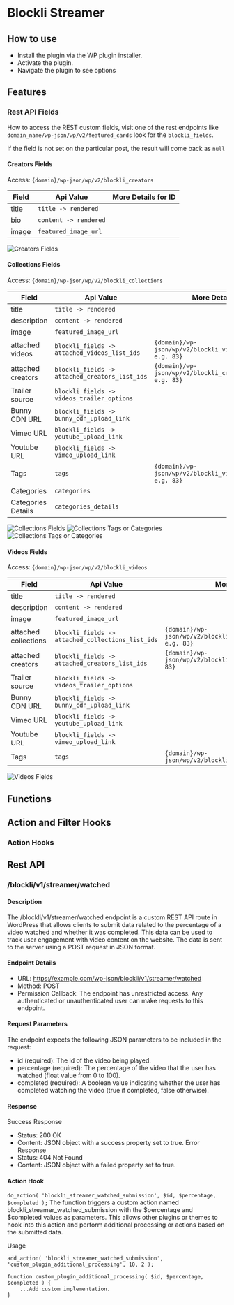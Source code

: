 # Blockli Streamer

## How to use
- Install the plugin via the WP plugin installer.
- Activate the plugin.
- Navigate the plugin to see options

## Features

### Rest API Fields
How to access the REST custom fields, visit one of the rest endpoints like `domain_name/wp-json/wp/v2/featured_cards` look for the `blockli_fields`.

If the field is not set on the particular post, the result will come back as `null`

#### Creators Fields
Access: `{domain}/wp-json/wp/v2/blockli_creators`

|Field  | Api Value   | More Details for ID  |
|---|---|---|
| title  | `title -> rendered`  |   |
| bio  | `content -> rendered`  |   |
| image  |   `featured_image_url` |   |

![Creators Fields](./docs/creators-fields.png)

#### Collections Fields
Access: `{domain}/wp-json/wp/v2/blockli_collections`


|Field  | Api Value   | More Details for ID  |
|---|---|---|
| title  | `title -> rendered`  |   |
| description  | `content -> rendered`  |   |
| image  |   `featured_image_url` |   |
| attached videos  | `blockli_fields -> attached_videos_list_ids` | `{domain}/wp-json/wp/v2/blockli_videos/{videos_id e.g. 83}`  |
| attached creators  | `blockli_fields -> attached_creators_list_ids` | `{domain}/wp-json/wp/v2/blockli_creators/{creator_id e.g. 83}`   |
| Trailer source  | `blockli_fields -> videos_trailer_options` |   |
| Bunny CDN URL  | `blockli_fields -> bunny_cdn_upload_link` |   |
| Vimeo URL  | `blockli_fields -> youtube_upload_link` |   |
| Youtube URL  | `blockli_fields -> vimeo_upload_link` |   |
| Tags  |   `tags` | `{domain}/wp-json/wp/v2/blockli_videos_tag/{tag_id e.g. 83}`  |
| Categories  |   `categories` |  |
| Categories Details |   `categories_details` | |
   
![Collections Fields](./docs/collections-fields.png)
![Collections Tags or Categories](./docs/collections-tags.png)
![Collections Tags or Categories](./docs/categories-details.png)

#### Videos Fields
Access: `{domain}/wp-json/wp/v2/blockli_videos`

|Field  | Api Value   | More Details for ID  |
|---|---|---|
| title  | `title -> rendered`  |   |
| description  | `content -> rendered`  |   |
| image  |   `featured_image_url` |   |
| attached collections  | `blockli_fields -> attached_collections_list_ids` | `{domain}/wp-json/wp/v2/blockli_collections/{collections_id e.g. 83}`  |
| attached creators  | `blockli_fields -> attached_creators_list_ids` | `{domain}/wp-json/wp/v2/blockli_creators/{creator_id e.g. 83}`   |
| Trailer source  | `blockli_fields -> videos_trailer_options` |   |
| Bunny CDN URL  | `blockli_fields -> bunny_cdn_upload_link` |   |
| Vimeo URL  | `blockli_fields -> youtube_upload_link` |   |
| Youtube URL  | `blockli_fields -> vimeo_upload_link` |   |
| Tags  |   `tags` | `{domain}/wp-json/wp/v2/blockli_videos_tag/{tag_id e.g. 83}`  |

![Videos Fields](./docs/videos-fields.png)

## Functions

## Action and Filter Hooks

### Action Hooks

## Rest API
### /blockli/v1/streamer/watched
#### Description
The /blockli/v1/streamer/watched endpoint is a custom REST API route in WordPress that allows clients to submit data related to the percentage of a video watched and whether it was completed. This data can be used to track user engagement with video content on the website. The data is sent to the server using a POST request in JSON format.

#### Endpoint Details
- URL: https://example.com/wp-json/blockli/v1/streamer/watched
- Method: POST
- Permission Callback: The endpoint has unrestricted access. Any authenticated or unauthenticated user can make requests to this endpoint.

#### Request Parameters
The endpoint expects the following JSON parameters to be included in the request:
- id (required): The id of the video being played.
- percentage (required): The percentage of the video that the user has watched (float value from 0 to 100).
- completed (required): A boolean value indicating whether the user has completed watching the video (true if completed, false otherwise).

#### Response
Success Response
- Status: 200 OK
- Content: JSON object with a success property set to true.
Error Response
- Status: 404 Not Found
- Content: JSON object with a failed property set to true.

#### Action Hook
`do_action( 'blockli_streamer_watched_submission', $id, $percentage, $completed );`
The function triggers a custom action named blockli_streamer_watched_submission with the $percentage and $completed values as parameters. This allows other plugins or themes to hook into this action and perform additional processing or actions based on the submitted data.

Usage
```
add_action( 'blockli_streamer_watched_submission', 'custom_plugin_additional_processing', 10, 2 );

function custom_plugin_additional_processing( $id, $percentage, $completed ) {
    ...Add custom implementation.
}
```
